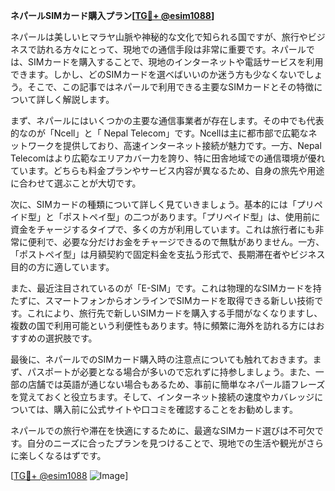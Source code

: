 **ネパールSIMカード購入プラン[[TG💪+ @esim1088](https://t.me/s/esim1088)]**

ネパールは美しいヒマラヤ山脈や神秘的な文化で知られる国ですが、旅行やビジネスで訪れる方々にとって、現地での通信手段は非常に重要です。ネパールでは、SIMカードを購入することで、現地のインターネットや電話サービスを利用できます。しかし、どのSIMカードを選べばいいのか迷う方も少なくないでしょう。そこで、この記事ではネパールで利用できる主要なSIMカードとその特徴について詳しく解説します。

まず、ネパールにはいくつかの主要な通信事業者が存在します。その中でも代表的なのが「Ncell」と「 Nepal Telecom」です。Ncellは主に都市部で広範なネットワークを提供しており、高速インターネット接続が魅力です。一方、Nepal Telecomはより広範なエリアカバー力を誇り、特に田舎地域での通信環境が優れています。どちらも料金プランやサービス内容が異なるため、自身の旅先や用途に合わせて選ぶことが大切です。

次に、SIMカードの種類について詳しく見ていきましょう。基本的には「プリペイド型」と「ポストペイ型」の二つがあります。「プリペイド型」は、使用前に資金をチャージするタイプで、多くの方が利用しています。これは旅行者にも非常に便利で、必要な分だけお金をチャージできるので無駄がありません。一方、「ポストペイ型」は月額契約で固定料金を支払う形式で、長期滞在者やビジネス目的の方に適しています。

また、最近注目されているのが「E-SIM」です。これは物理的なSIMカードを持たずに、スマートフォンからオンラインでSIMカードを取得できる新しい技術です。これにより、旅行先で新しいSIMカードを購入する手間がなくなりますし、複数の国で利用可能という利便性もあります。特に頻繁に海外を訪れる方にはおすすめの選択肢です。

最後に、ネパールでのSIMカード購入時の注意点についても触れておきます。まず、パスポートが必要となる場合が多いので忘れずに持参しましょう。また、一部の店舗では英語が通じない場合もあるため、事前に簡単なネパール語フレーズを覚えておくと役立ちます。そして、インターネット接続の速度やカバレッジについては、購入前に公式サイトや口コミを確認することをお勧めします。

ネパールでの旅行や滞在を快適にするために、最適なSIMカード選びは不可欠です。自分のニーズに合ったプランを見つけることで、現地での生活や観光がさらに楽しくなるはずです。

[[TG💪+ @esim1088](https://t.me/s/esim1088) ![Image](https://i.postimg.cc/Y0z9fWf4/image.png)]